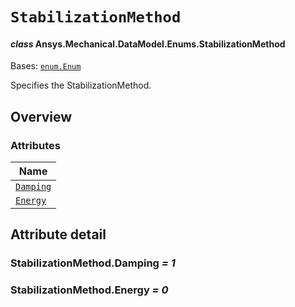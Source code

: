 # `StabilizationMethod`

<a id="ansys.mechanical.stubs.v242.Ansys.Mechanical.DataModel.Enums.StabilizationMethod"></a>

#### *class* Ansys.Mechanical.DataModel.Enums.StabilizationMethod

Bases: [`enum.Enum`](https://docs.python.org/3/library/enum.html#enum.Enum)

Specifies the StabilizationMethod.

<!-- !! processed by numpydoc !! -->

<a id="overview"></a>

## Overview

### Attributes

| Name |
| --------------------------------------------- |
| [`Damping`](#StabilizationMethod.Damping) |
| [`Energy`](#StabilizationMethod.Energy) |

<a id="attribute-detail"></a>

## Attribute detail

<a id="StabilizationMethod.Damping"></a>

### StabilizationMethod.Damping *= 1*

<a id="StabilizationMethod.Energy"></a>

### StabilizationMethod.Energy *= 0*


